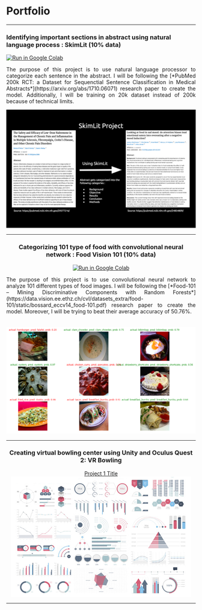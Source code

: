 # Portfolio

---

### Identifying important sections in abstract using natural language process : SkimLit (10% data)

[![Run in Google Colab](https://img.shields.io/badge/Colab-Run_in_Google_Colab-blue?logo=Google&logoColor=FDBA18)](https://colab.research.google.com/drive/1jyDptup0WG8moOHrUzttQo1W82c7Mxv_?usp=sharing)

<div style="text-align: justify">
  <p>The purpose of this project is to use natural language processor to categorize each sentence in the abstract. I will be following the [*PubMed 200k RCT: a Dataset for Sequenctial Sentence Classification in Medical Abstracts*](https://arxiv.org/abs/1710.06071) research paper to create the model. Additionally, I will be training on 20k dataset instead of 200k because of technical limits.
  </p>
</div>

<center><img src="images/SkimLit_photo.png?raw=true"/><center>

---

### Categorizing 101 type of food with convolutional neural network : Food Vision 101 (10% data)

[![Run in Google Colab](https://img.shields.io/badge/Colab-Run_in_Google_Colab-blue?logo=Google&logoColor=FDBA18)](https://colab.research.google.com/drive/1D5b-I2PiJ1-jLEntREniY6NYMErgYbJG?usp=sharing)

<div style="text-align: justify">The purpose of this project is to use convolutional neural network to analyze 101 different types of food images. I will be following the [*Food-101 – Mining Discriminative Components with Random Forests*](https://data.vision.ee.ethz.ch/cvl/datasets_extra/food-101/static/bossard_eccv14_food-101.pdf) research paper to create the model. Moreover, I will be trying to beat their average accuracy of 50.76%.</div>
<br></br>
<center><img src="images/Food_Vision_101.png?raw=true"/><center>

---

### Creating virtual bowling center using Unity and Oculus Quest 2: VR Bowling

[Project 1 Title](/sample_page)
<img src="images/dummy_thumbnail.jpg?raw=true"/>

---
